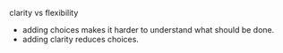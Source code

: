 clarity vs flexibility
* adding choices makes it harder to understand what should be done. 
* adding clarity reduces choices.
